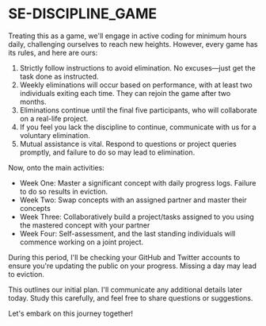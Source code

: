 # **SE-DISCIPLINE_GAME**


Treating this as a game, we'll engage in active coding for minimum hours daily, challenging ourselves to reach new heights. However, every game has its rules, and here are ours:

1. Strictly follow instructions to avoid elimination. No excuses—just get the task done as instructed.
2. Weekly eliminations will occur based on performance, with at least two individuals exiting each time. They can rejoin the game after two months.
3. Eliminations continue until the final five participants, who will collaborate on a real-life project.
4. If you feel you lack the discipline to continue, communicate with us for a voluntary elimination.
5. Mutual assistance is vital. Respond to questions or project queries promptly, and failure to do so may lead to elimination.

Now, onto the main activities:

- Week One: Master a significant concept with daily progress logs. Failure to do so results in eviction.
- Week Two: Swap concepts with an assigned partner and master their concepts
- Week Three: Collaboratively build a project/tasks assigned to you using the mastered concept with your partner
- Week Four: Self-assessment, and the last standing individuals will commence working on a joint project.

During this period, I'll be checking your GitHub and Twitter accounts to ensure you're updating the public on your progress. Missing a day may lead to eviction.

This outlines our initial plan. I'll communicate any additional details later today. Study this carefully, and feel free to share questions or suggestions.

Let's embark on this journey together!
